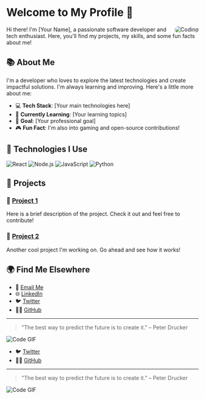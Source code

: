 # Welcome to My Profile 🖤

<img align="right" alt="Coding" style="border-radius:10px" src="https://www.iiserkol.ac.in/~cds/assets/image/intro_to_comp_programming.jpg">

Hi there! I'm [Your Name], a passionate software developer and tech enthusiast. Here, you'll find my projects, my skills, and some fun facts about me!

## 📚 About Me

I'm a developer who loves to explore the latest technologies and create impactful solutions. I'm always learning and improving. Here's a little more about me:

- 💻 **Tech Stack**: [Your main technologies here]
- 🌱 **Currently Learning**: [Your learning topics]
- 🚀 **Goal**: [Your professional goal]
- 🎮 **Fun Fact**: I'm also into gaming and open-source contributions!

## 🔧 Technologies I Use

![React](https://img.shields.io/badge/-React-black?style=flat&logo=react&logoColor=61DAFB)
![Node.js](https://img.shields.io/badge/-Node.js-black?style=flat&logo=node.js&logoColor=339933)
![JavaScript](https://img.shields.io/badge/-JavaScript-black?style=flat&logo=javascript&logoColor=F7DF1E)
![Python](https://img.shields.io/badge/-Python-black?style=flat&logo=python&logoColor=306998)

## 📝 Projects

### 🚀 [Project 1](https://github.com/username/project1)
Here is a brief description of the project. Check it out and feel free to contribute!

### 🌟 [Project 2](https://github.com/username/project2)
Another cool project I'm working on. Go ahead and see how it works!

## 🌍 Find Me Elsewhere

- 📧 [Email Me](mailto:your-email@example.com)
- 🌐 [LinkedIn](https://www.linkedin.com/in/username)
- 🐦 [Twitter](https://twitter.com/username)
- 🧑‍💻 [GitHub](https://github.com/username)

---

> "The best way to predict the future is to create it." – Peter Drucker

![Code GIF](https://media.giphy.com/media/1gP9EdhAF5tb6/giphy.gif)

- 🐦 [Twitter](https://twitter.com/username)
- 🧑‍💻 [GitHub](https://github.com/username)

---

> "The best way to predict the future is to create it." – Peter Drucker

![Code GIF](https://media.giphy.com/media/M4bO94XIeXm5i/giphy.gif)

